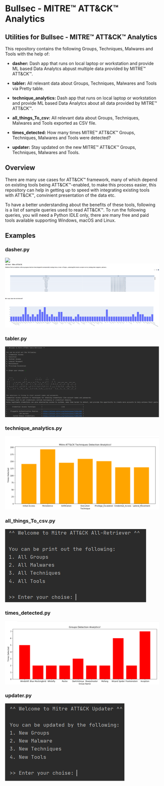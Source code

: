 # Bullsec - MITRE™ ATT&CK™ Analytics
## Utilities for Bullsec - MITRE™ ATT&CK™ Analytics

This repository contains the following Groups, Techniques, Malwares and Tools with the help of:

* **dasher:** Dash app that runs on local laptop or workstation and provide ML based Data Analytcs abpust multiple data provided by MITRE™ ATT&CK™.  

* **tabler:** All relevant data about Groups, Techniques, Malwares and Tools via Pretty table.

* **technique_analytics:** Dash app that runs on local laptop or workstation and provide ML based Data Analytcs about all data provided by MITRE™ ATT&CK™.

* **all_things_To_csv:** All relevant data about Groups, Techniques, Malwares and Tools exported as CSV file.

* **times_detected:** How many times MITRE™ ATT&CK™ Groups, Techniques, Malwares and Tools were detected?

* **updater:** Stay updated on the new MITRE™ ATT&CK™ Groups, Techniques, Malwares and Tools.

## Overview
There are many use cases for ATT&CK™ framework, many of which depend on existing tools being ATT&CK™-enabled, to make this process easier, this repository can help in getting up to speed with integrating existing tools with ATT&CK™, convinient presentation of the data etc.

To have a better understanding about the benefits of these tools, following is a list of sample queries used to read ATT&CK™. To run the following queries, you will need a Python IDLE only, there are many free and paid tools available supporting Windows, macOS and Linux.

## Examples
### dasher.py
![](img_src/dasher.png)
![picture](img_src/dasher2.png)

### tabler.py
![picture](img_src/tabler.png)

### technique_analytics.py
![picture](img_src/technique_analytics.png)

### all_things_To_csv.py
![picture](img_src/all_things_to_csv.png)

### times_detected.py
![picture](img_src/times_detected.png)

### updater.py
![picture](img_src/updater.png)


